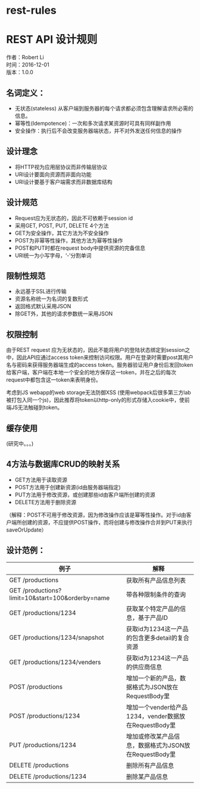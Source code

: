 # rest-rules

# REST API 设计规则


作者：Robert Li  
时间：2016-12-01  
版本：1.0.0  

## 名词定义：
* 无状态(stateless) 从客户端到服务器的每个请求都必须包含理解请求所必需的信息。
* 幂等性(Idempotence)：一次和多次请求某资源时可具有同样副作用
* 安全操作：执行后不会改变服务器端状态，并不对外发送任何信息的操作


## 设计理念
* 将HTTP视为应用层协议而非传输层协议
* URI设计要面向资源而非面向功能
* URI设计要基于客户端需求而非数据库结构


## 设计规范
* Request应为无状态的，因此不可依赖于session id
* 采用GET, POST, PUT, DELETE 4个方法
* GET为安全操作，其它方法为不安全操作
* POST为非幂等性操作，其他方法为幂等性操作
* POST和PUT时都在request body中提供资源的完备信息
* URI统一为小写字母，‘-’分割单词


## 限制性规范
* 永远基于SSL进行传输
* 资源名称统一为名词的复数形式
* 返回格式默认采用JSON
* 除GET外，其他的请求参数统一采用JSON


## 权限控制
由于REST request 应为无状态的，因此不能将用户的登陆状态绑定到session之中，因此API应通过access token来控制访问权限。用户在登录时需要post其用户名与密码来获得服务器端生成的access token。服务器验证用户身份后发回token给客户端，客户端在本地一个安全的地方保存这一token，并在之后的每次request中都包含这一token来表明身份。  

考虑到JS webapp的web storage无法防御XSS (使用webpack后很多第三方lab被打包入同一个js)，因此推荐将token以http-only的形式存储入cookie中，使前端JS无法触碰到token。  


## 缓存使用
(研究中。。。)


## 4方法与数据库CRUD的映射关系
* GET方法用于读取资源
* POST方法用于创建新资源(id由服务器端指定)
* PUT方法用于修改资源，或创建那些id由客户端所创建的资源
* DELETE方法用于删除资源

（解释：POST不可用于修改资源，因为修改操作应该是幂等性操作。对于id由客户端所创建的资源，不应提供POST操作，而将创建与修改操作合并到PUT来执行saveOrUpdate）  


## 设计范例：

例子 | 解释
--- | ---
GET /productions | 获取所有产品信息列表
GET /productions?limit=10&start=100&orderby=name | 带各种限制条件的查询
GET /productions/1234 | 获取某个特定产品的信息，基于产品ID
GET /productions/1234/snapshot | 获取id为1234这一产品的包含更多detail的复合资源
GET /productions/1234/venders | 获取id为1234这一产品的供应商信息
POST /productions | 增加一个新的产品，数据格式为JSON放在RequestBody里
POST /productions/1234 | 增加一个vender给产品1234，vender数据放在RequestBody里
PUT /productions/1234 | 增加或修改某产品信息，数据格式为JSON放在RequestBody里
DELETE /productions | 删除所有产品信息
DELETE /productions/1234 | 删除某产品信息




